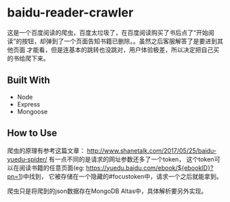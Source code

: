 # baidu-reader-crawler

这是一个百度阅读的爬虫，百度太垃圾了，在百度阅读购买了书后点了“开始阅读”的按钮，却弹到了一个页面告知书籍已删除。。虽然之后客服解答了是要进到其他页面
才能看，但是连基本的跳转也没跳对，用户体验极差，所以决定把自己买的书给爬下来。

## Built With
- Node
- Express
- Mongoose

## How to Use
爬虫的原理有参考这篇文章： http://www.shanetalk.com/2017/05/25/baidu-yuedu-spider/
有一点不同的是请求的网址参数还多了一个token， 这个token可以在阅读书籍的任意页面(eg: https://yuedu.baidu.com/ebook/${ebookID}?pn=1)中找到，
它被存储在一个隐藏的#focustoken中，请求一个之后就能拿到。

爬虫只是将爬到的json数据存在MongoDB Altas中，具体解析要另外实现。


